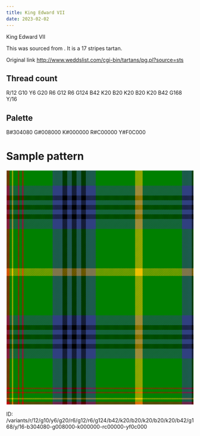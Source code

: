 ```yaml
---
title: King Edward VII
date: 2023-02-02
---
```

King Edward VII

This was sourced from <no value>.  It is a 17 stripes tartan.

Original link http://www.weddslist.com/cgi-bin/tartans/pg.pl?source=sts

## Thread count
R/12 G10 Y6 G20 R6 G12 R6 G124 B42 K20 B20 K20 B20 K20 B42 G168 Y/16

## Palette
B#304080 G#008000 K#000000 R#C00000 Y#F0C000

# Sample pattern

![Tartan detail](tartan.png "R/12 G10 Y6 G20 R6 G12 R6 G124 B42 K20 B20 K20 B20 K20 B42 G168 Y/16 tartan")

ID: /variants/r/12/g10/y6/g20/r6/g12/r6/g124/b42/k20/b20/k20/b20/k20/b42/g168/y/16-b304080-g008000-k000000-rc00000-yf0c000